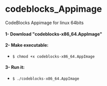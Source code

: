 # codeblocks_Appimage

CodeBlocks Appimage for linux 64bits

#### 1- Download "codeblocks-x86_64.AppImage"
#### 2- Make executable:
- `$ chmod +x codeblocks-x86_64.AppImage`
#### 3- Run it:
- `$ ./codeblocks-x86_64.AppImage`
